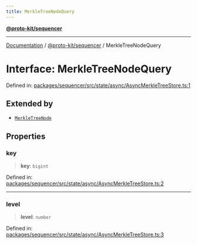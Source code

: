 ```yaml
---
title: MerkleTreeNodeQuery
---
```


[**@proto-kit/sequencer**](../README.md)

***

[Documentation](../../../README.md) / [@proto-kit/sequencer](../README.md) / MerkleTreeNodeQuery

# Interface: MerkleTreeNodeQuery

Defined in: [packages/sequencer/src/state/async/AsyncMerkleTreeStore.ts:1](https://github.com/proto-kit/framework/blob/28efa802e3737fc3b77339148b307ef7246f3ef1/packages/sequencer/src/state/async/AsyncMerkleTreeStore.ts#L1)

## Extended by

- [`MerkleTreeNode`](MerkleTreeNode.md)

## Properties

### key

> **key**: `bigint`

Defined in: [packages/sequencer/src/state/async/AsyncMerkleTreeStore.ts:2](https://github.com/proto-kit/framework/blob/28efa802e3737fc3b77339148b307ef7246f3ef1/packages/sequencer/src/state/async/AsyncMerkleTreeStore.ts#L2)

***

### level

> **level**: `number`

Defined in: [packages/sequencer/src/state/async/AsyncMerkleTreeStore.ts:3](https://github.com/proto-kit/framework/blob/28efa802e3737fc3b77339148b307ef7246f3ef1/packages/sequencer/src/state/async/AsyncMerkleTreeStore.ts#L3)
